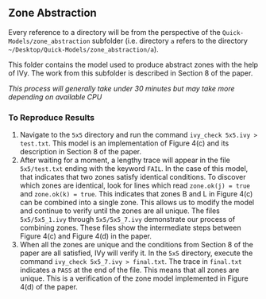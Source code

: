 ## Zone Abstraction

Every reference to a directory will be from the perspective of the `Quick-Models/zone_abstraction` subfolder (i.e. directory `a` refers to the directory `~/Desktop/Quick-Models/zone_abstraction/a`).

This folder contains the model used to produce abstract zones with the help of IVy. The work from this subfolder is described in Section 8 of the paper.

*This process will generally take under 30 minutes but may take more depending on available CPU*

###  To Reproduce Results

1. Navigate to the `5x5` directory and run the command `ivy_check 5x5.ivy > test.txt`. This model is an implementation of Figure 4(c) and its description in Section 8 of the paper.
2. After waiting for a moment, a lengthy trace will appear in the file `5x5/test.txt` ending with the keyword `FAIL`. In the case of this model, that indicates that two zones satisfy identical conditions. To discover which zones are identical, look for lines which read `zone.ok(j) = true` and `zone.ok(k) = true`. This indicates that zones B and L in Figure 4(c) can be combined into a single zone. This allows us to modify the model and continue to verify until the zones are all unique. The files `5x5/5x5_1.ivy` through `5x5/5x5_7.ivy` demonstrate our process of combining zones. These files show the intermediate steps between Figure 4(c) and Figure 4(d) in the paper.
3. When all the zones are unique and the conditions from Section 8 of the paper are all satisfied, IVy will verify it. In the `5x5` directory, execute the command `ivy_check 5x5_7.ivy > final.txt`. The trace in `final.txt` indicates a `PASS` at the end of the file. This means that all zones are unique. This is a verification of the zone model implemented in Figure 4(d) of the paper.